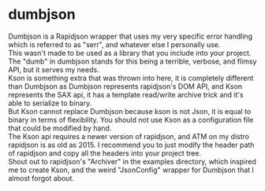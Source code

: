 # dumbjson
Dumbjson is a Rapidjson wrapper that uses my very specific error handling which is referred to as "serr", and whatever else I personally use.\
This wasn't made to be used as a library that you include into your project. The "dumb" in dumbjson stands for this being a terrible, verbose, and flimsy API, but it serves my needs.\
Kson is something extra that was thrown into here, it is completely different than Dumbjson as Dumbjson represents rapidjson's DOM API, and Kson represents the SAX api, it has a template read/write archive trick and it's able to serialize to binary.\
But Kson cannot replace Dumbjson because kson is not Json, it is equal to binary in terms of flexibility. You should not use Kson as a configuration file that could be modified by hand.\
The Kson api requires a newer version of rapidjson, and ATM on my distro rapidjson is as old as 2015. I recommend you to just modify the header path of rapidjson and copy all the headers into your project tree.\
Shout out to rapidjson's "Archiver" in the examples directory, which inspired me to create Kson, and the weird "JsonConfig" wrapper for Dumbjson that I almost forgot about.